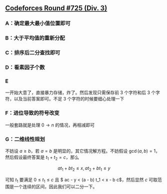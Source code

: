 ## [Codeforces Round #725 (Div. 3)](https://codeforces.com/contest/1538)

### A：确定最大最小值位置即可

### B：大于平均值的重新分配

### C：排序后二分查找即可

### D：看素因子个数

### E

一开始大意了，直接暴力存储，炸了。然后发现只需保存前 3 个字符和后 3 个字符，以及当前答案即可。不足 3 个字符的时候要细心处理一下

### F：进位导致的符号改变

一般套路就是处理 $0 \to n$ 的情况，再相减即可

### G：二维线性规划

不妨设 $a \geq b$，若 $a = b$ 是明显的，其它情况解方程。不妨假设 $\gcd(a, b) = 1$，然后假设最终答案是 $t_1 + t_2 = c$，那么

$$
a t_1 + b t_2 \leq x, a t_2 + b t_1 \leq y
$$

可知 $t_1$ 要满足 $0 \leq t_1 \leq c$ 且 $ ac - y < (a - b) t_1 < x - b c$，然后显然 $c$ 可取范围是一个连续的区间，因此我们可以二分一下。
